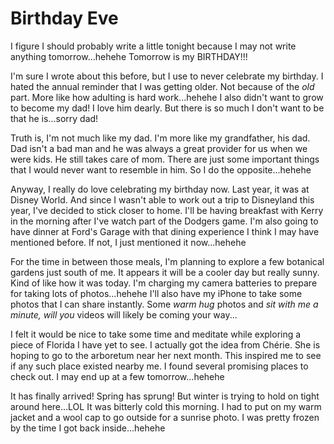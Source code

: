 # Birthday Eve

I figure I should probably write a little tonight because I may not write anything tomorrow...hehehe Tomorrow is my BIRTHDAY!!!

I'm sure I wrote about this before, but I use to never celebrate my birthday. I hated the annual reminder that I was getting older. Not because of the *old* part. More like how adulting is hard work...hehehe I also didn't want to grow to become my dad! I love him dearly. But there is so much I don't want to be that he is...sorry dad!

Truth is, I'm not much like my dad. I'm more like my grandfather, his dad. Dad isn't a bad man and he was always a great provider for us when we were kids. He still takes care of mom. There are just some important things that I would never want to resemble in him. So I do the opposite...hehehe

Anyway, I really do love celebrating my birthday now. Last year, it was at Disney World. And since I wasn't able to work out a trip to Disneyland this year, I've decided to stick closer to home. I'll be having breakfast with Kerry in the morning after I've watch part of the Dodgers game. I'm also going to have dinner at Ford's Garage with that dining experience I think I may have mentioned before. If not, I just mentioned it now...hehehe

For the time in between those meals, I'm planning to explore a few botanical gardens just south of me. It appears it will be a cooler day but really sunny. Kind of like how it was today. I'm charging my camera batteries to prepare for taking lots of photos...hehehe I'll also have my iPhone to take some photos that I can share instantly. Some *warm hug* photos and *sit with me a minute, will you* videos will likely be coming your way...

I felt it would be nice to take some time and meditate while exploring a piece of Florida I have yet to see. I actually got the idea from Chérie. She is hoping to go to the arboretum near her next month. This inspired me to see if any such place existed nearby me. I found several promising places to check out. I may end up at a few tomorrow...hehehe

It has finally arrived! Spring has sprung! But winter is trying to hold on tight around here...LOL It was bitterly cold this morning. I had to put on my warm jacket and a wool cap to go outside for a sunrise photo. I was pretty frozen by the time I got back inside...hehehe 
